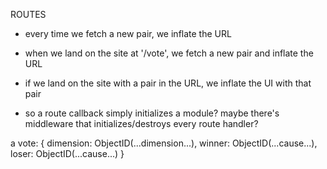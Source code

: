 ROUTES

- every time we fetch a new pair, we inflate the URL
- when we land on the site at '/vote', we fetch a new pair and inflate the URL
- if we land on the site with a pair in the URL, we inflate the UI with that pair

- so a route callback simply initializes a module? maybe there's middleware that initializes/destroys every route handler?

a vote: 
{
  dimension: ObjectID(...dimension...),
  winner: ObjectID(...cause...),
  loser: ObjectID(...cause...)
}
